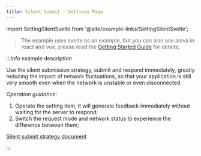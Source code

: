 ```yaml
---
title: Silent Submit - Settings Page
---
```


import SettingSilentSvelte from '@site/example-links/SettingSilentSvelte';

> The example uses svelte as an example, but you can also use alova in react and vue, please read the [Getting Started Guide](/v2/tutorial/getting-started) for details;

<SettingSilentSvelte></SettingSilentSvelte>

:::info example description

Use the silent submission strategy, submit and respond immediately, greatly reducing the impact of network fluctuations, so that your application is still very smooth even when the network is unstable or even disconnected.

_Operation guidance:_

1. Operate the setting item, it will generate feedback immediately without waiting for the server to respond;
2. Switch the request mode and network status to experience the difference between them;

[Silent submit strategy document](/v2/tutorial/strategy/sensorless-data-interaction)

:::
